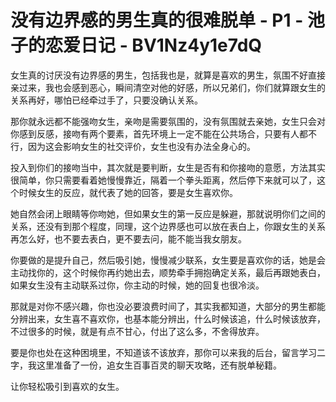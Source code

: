 # 没有边界感的男生真的很难脱单 - P1 - 池子的恋爱日记 - BV1Nz4y1e7dQ

女生真的讨厌没有边界感的男生，包括我也是，就算是喜欢的男生，氛围不好直接亲过来，我也会感到恶心，瞬间清空对他的好感，所以兄弟们，你们就算跟女生的关系再好，哪怕已经牵过手了，只要没确认关系。

那你就永远都不能强吻女生，亲吻是需要氛围的，没有氛围就去亲她，女生只会对你感到反感，接吻有两个要素，首先环境上一定不能在公共场合，只要有人都不行，因为这会影响女生的社交评价，女生也没有办法全身心的。

投入到你们的接吻当中，其次就是要判断，女生是否有和你接吻的意愿，方法其实很简单，你只需要看着她慢慢靠近，隔着一个拳头距离，然后停下来就可以了，这个时候女生的反应，就代表了她的回答，要是女生喜欢你。

她自然会闭上眼睛等你吻她，但如果女生的第一反应是躲避，那就说明你们之间的关系，还没有到那个程度，同理，这个边界感也可以放在表白上，你跟女生的关系再怎么好，也不要去表白，更不要去问，能不能当我女朋友。

你要做的是提升自己，然后吸引她，慢慢减少联系，女生要是喜欢你的话，她是会主动找你的，这个时候你再约她出去，顺势牵手拥抱确定关系，最后再跟她表白，如果女生没有主动联系过你，你主动的时候，她的回复也很冷淡。

那就是对你不感兴趣，你也没必要浪费时间了，其实我都知道，大部分的男生都能分辨出来，女生喜不喜欢你，也基本能分辨出，什么时候该追，什么时候该放弃，不过很多的时候，就是有点不甘心，付出了这么多，不舍得放弃。

要是你也处在这种困境里，不知道该不该放弃，那你可以来我的后台，留言学习二字，我这里准备了一份，追女生百事百灵的聊天攻略，还有脱单秘籍。

让你轻松吸引到喜欢的女生。